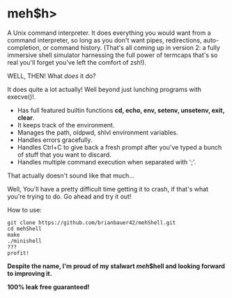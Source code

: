 # meh$h>

A Unix command interpreter. It does everything you would want from a command interpreter, so long as you don't want pipes, redirections, auto-completion, or command history. (That's all coming up in version 2: a fully immersive shell simulator harnessing the full power of termcaps that's so real you'll forget you've left the comfort of zsh!).

WELL, THEN! What *does* it do?

It does quite a lot actually! Well beyond just lunching programs with execve()!.
* Has full featured builtin functions **cd, echo, env, setenv, unsetenv, exit, clear**.
* It keeps track of the environment.
* Manages the path, oldpwd, shlvl environment variables.
* Handles errors gracefully.
* Handles Ctrl+C to give back a fresh prompt after you've typed a bunch of stuff that you want to discard.
* Handles multiple command execution when separated with ';'.


That actually doesn't sound like that much...

Well, You'll have a pretty difficult time getting it to crash, if that's what you're trying to do. Go ahead and try it out!

How to use:
```
git clone https://github.com/brianbauer42/mehShell.git
cd mehShell
make
./minishell
???
profit!
```
**Despite the name, I'm proud of my stalwart *meh*$hell and looking forward to improving it.**

**100% leak free guaranteed!**
